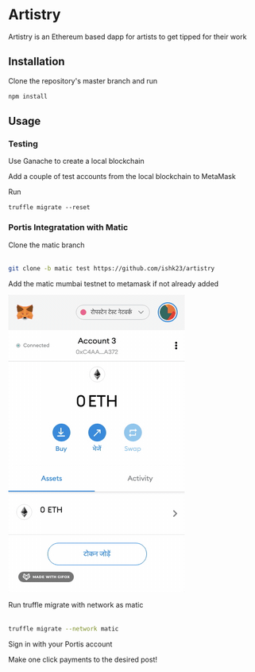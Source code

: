 # Artistry

Artistry is an Ethereum based dapp for artists to get tipped for their work
## Installation

Clone the repository's master branch and run

```bash
npm install
```

## Usage

### Testing

Use Ganache to create a local blockchain

Add a couple of test accounts from the local blockchain to MetaMask 

Run 

```
truffle migrate --reset

```

### Portis Integratation with Matic

Clone the matic branch 

```bash

git clone -b matic test https://github.com/ishk23/artistry

```

Add the matic mumbai testnet to metamask if not already added

![matic network metamask](matic-network.gif)

Run truffle migrate with network as matic

```bash

truffle migrate --network matic

```


Sign in with your Portis account 

Make one click payments to the desired post!

